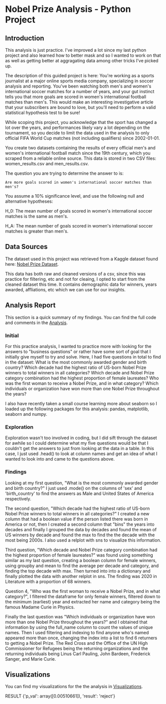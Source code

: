 # Nobel Prize Analysis - Python Project
## Introduction
This analysis is just practice. I've improved a lot since my last python project and also learned how to better mask and so I wanted to work on that as well as getting better at aggragating data among other tricks I've picked up. 

The description of this guided project is here:
You're working as a sports journalist at a major online sports media company, specializing in soccer analysis and reporting. You've been watching both men's and women's international soccer matches for a number of years, and your gut instinct tells you that more goals are scored in women's international football matches than men's. This would make an interesting investigative article that your subscribers are bound to love, but you'll need to perform a valid statistical hypothesis test to be sure!

While scoping this project, you acknowledge that the sport has changed a lot over the years, and performances likely vary a lot depending on the tournament, so you decide to limit the data used in the analysis to only official FIFA World Cup matches (not including qualifiers) since 2002-01-01.

You create two datasets containing the results of every official men's and women's international football match since the 19th century, which you scraped from a reliable online source. This data is stored in two CSV files: women_results.csv and men_results.csv.

The question you are trying to determine the answer to is:

    Are more goals scored in women's international soccer matches than men's?

You assume a 10% significance level, and use the following null and alternative hypotheses:

H_0: The mean number of goals scored in women's international soccer matches is the same as men's.

H_A: The mean number of goals scored in women's international soccer matches is greater than men's.

## Data Sources
The dataset used in this project was retrieved from a Kaggle dataset found here: [Nobel Prize Dataset](https://www.kaggle.com/datasets/imdevskp/nobel-prize).

This data has both raw and cleaned versions of a csv, since this was practice for filtering, etc and not for cleaing, I opted to start from the cleaned dataset this time. It contains demographic data for winners, years awarded, affliations, etc which we can use for our insights.

## Analysis Report
This section is a quick summary of my findings. You can find the full code and comments in the [Analysis](https://github.com/stgordillo/nobel_python/blob/main/ANALYSIS.py).

### Initial
For this practice analysis, I wanted to practice more with looking for the answers to "business questions" or rather have some sort of goal that I initially give myself to try and solve. Here, I had five questions in total to find in the dataset:
What is the most commonly awarded gender and birth country?
Which decade had the highest ratio of US-born Nobel Prize winners to total winners in all categories?
Which decade and Nobel Prize category combination had the highest proportion of female laureates?
Who was the first woman to receive a Nobel Prize, and in what category?
Which individuals or organization have won more than one Nobel Prize throughout the years?

I also have recently taken a small course learning more about seaborn so I loaded up the following packages for this analysis: pandas, matplotlib, seaborn and numpy. 

### Exploration
Exploration wasn't too involved in coding, but I did sift through the dataset for awhile so I could determine what my five questions would be that I couldn't get the answers to just from looking at the data in a table. In this case, I just used .head() to look at column names and get an idea of what I wanted to look into and came to the questions above. 

### Findings
Looking at my first question, "What is the most commonly awarded gender and birth country?" I just used .mode() on the columns of 'sex' and 'birth_country' to find the answers as Male and United States of America respectively. 

The second question, "Which decade had the highest ratio of US-born Nobel Prize winners to total winners in all categories?" I created a new column that had a boolean value if the person listed there was born in America or not, then I created a second column that "bins" the years into decades and finally I grouped the data by decades and found the mean of US winners by decade and found the max to find the the decade with the most being 2000s. I also used a relplot with sns to visualize this information. 

Third question, "Which decade and Nobel Prize category combination had the highest proportion of female laureates?" was found using something similar as my last question, creating a boolean column for female winners, using groupby and mean to find the average per decade and category, and finding the top decade with max. Then turned into into a dictionary and finally plotted the data with another relplot in sns. The finding was 2020 in Literature with a proportion of 68 winners. 

Question 4, "Who was the first woman to receive a Nobel Prize, and in what category?", I filtered the dataframe for only female winners, filtered down to the minimum (earliest) year and extracted her name and category being the famous Madame Curie in Physics. 

Finally the last question was "Which individuals or organization have won more than one Nobel Prize throughout the years?" and I obtained that information by using the full_name column to count the values of unique names. Then I used filtering and indexing to find anyone who's named appeared more than once, changing the index into a list to find 6 returners to getting a Nobel Prize. The Red Cross and the Office of the UN High Commissioner for Refugees being the returning organizations and the returning individuals being Linus Carl Pauling, John Bardeen, Frederick Sanger, and Marie Curie.

## Visualizations
You can find my visualizations for the the analysis in [Visualizations](https://github.com/stgordillo/nobel_python/blob/main/VISUALIZATIONS.md).

RESULT
{'p_val': array([0.00510661]), 'result': 'reject'}
